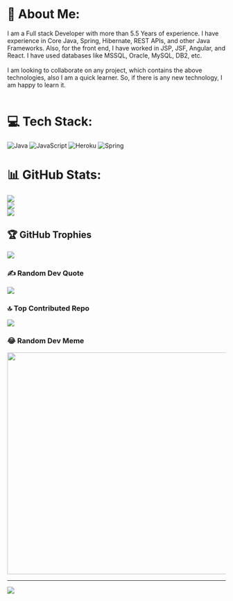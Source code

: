 # 💫 About Me:
I am a Full stack Developer with more than 5.5 Years of experience. I have experience in Core Java, Spring, Hibernate, REST APIs, and other Java Frameworks. Also, for the front end, I have worked in JSP, JSF, Angular, and React. I have used databases like MSSQL, Oracle, MySQL, DB2, etc.  <br><br>I am looking to collaborate on any project, which contains the above technologies, also I am a quick learner. So, if there is any new technology, I am happy to learn it.<br><br>


# 💻 Tech Stack:
![Java](https://img.shields.io/badge/java-%23ED8B00.svg?style=for-the-badge&logo=java&logoColor=white) ![JavaScript](https://img.shields.io/badge/javascript-%23323330.svg?style=for-the-badge&logo=javascript&logoColor=%23F7DF1E) ![Heroku](https://img.shields.io/badge/heroku-%23430098.svg?style=for-the-badge&logo=heroku&logoColor=white) ![Spring](https://img.shields.io/badge/spring-%236DB33F.svg?style=for-the-badge&logo=spring&logoColor=white)
# 📊 GitHub Stats:
![](https://github-readme-stats.vercel.app/api?username=pratik-patel-4&theme=dark&hide_border=false&include_all_commits=true&count_private=true)<br/>
![](https://github-readme-streak-stats.herokuapp.com/?user=pratik-patel-4&theme=dark&hide_border=false)<br/>
![](https://github-readme-stats.vercel.app/api/top-langs/?username=pratik-patel-4&theme=dark&hide_border=false&include_all_commits=true&count_private=true&layout=compact)

## 🏆 GitHub Trophies
![](https://github-profile-trophy.vercel.app/?username=pratik-patel-4&theme=radical&no-frame=false&no-bg=false&margin-w=4)

### ✍️ Random Dev Quote
![](https://quotes-github-readme.vercel.app/api?type=vetical&theme=radical)

### 🔝 Top Contributed Repo
![](https://github-contributor-stats.vercel.app/api?username=pratik-patel-4&limit=5&theme=dark&combine_all_yearly_contributions=true)

### 😂 Random Dev Meme
<img src="https://rm.up.railway.app/" width="512px"/>

---
[![](https://visitcount.itsvg.in/api?id=pratik-patel-4&icon=0&color=0)](https://visitcount.itsvg.in)

